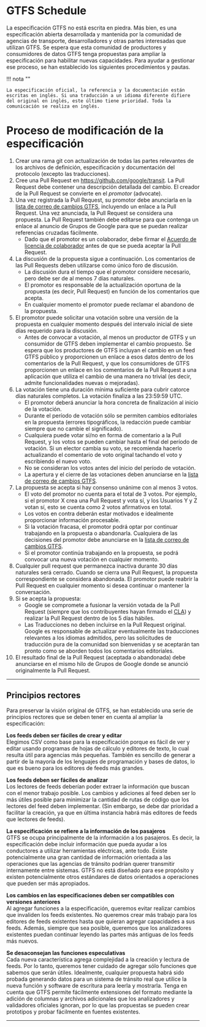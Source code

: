 # GTFS Schedule 

 La especificación GTFS no está escrita en piedra. Más bien, es una especificación abierta desarrollada y mantenida por la comunidad de agencias de transporte, desarrolladores y otras partes interesadas que utilizan GTFS. Se espera que esta comunidad de productores y consumidores de datos GTFS tenga propuestas para ampliar la especificación para habilitar nuevas capacidades. Para ayudar a gestionar ese proceso, se han establecido los siguientes procedimientos y pautas. 
 
!!! nota "" 
 
    La especificación oficial, la referencia y la documentación están escritas en inglés. Si una traducción a un idioma diferente difiere del original en inglés, este último tiene prioridad. Toda la comunicación se realiza en inglés. 
 
# Proceso de modificación de la especificación 
 
 1. Crear una rama git con actualización de todas las partes relevantes de los archivos de definición, especificación y documentación del protocolo (excepto las traducciones). 
 1. Cree una Pull Request en https://github.com/google/transit. La Pull Request debe contener una descripción detallada del cambio. El creador de la Pull Request se convierte en el _promotor_ (advocate). 
 1. Una vez registrada la Pull Request, su promotor debe anunciarla en la [lista de correo de cambios GTFS](https://groups.google.com/forum/#!forum/gtfs-changes), incluyendo un enlace a la Pull Request. Una vez anunciada, la Pull Request se considera una propuesta. La Pull Request también debe editarse para que contenga un enlace al anuncio de Grupos de Google para que se puedan realizar referencias cruzadas fácilmente. 
    - Dado que el promotor es un colaborador, debe firmar el [Acuerdo de licencia de colaborador](https://github.com/google/transit/blob/master/CONTRIBUTING.md) antes de que se pueda aceptar la Pull Request. 
 1. La discusión de la propuesta sigue a continuación. Los comentarios de las Pull Requests deben utilizarse como único foro de discusión. 
    - La discusión dura el tiempo que el promotor considere necesario, pero debe ser de al menos 7 días naturales. 
    - El promotor es responsable de la actualización oportuna de la propuesta (es decir, Pull Request) en función de los comentarios que acepta. 
    - En cualquier momento el promotor puede reclamar el abandono de la propuesta. 
 1. El promotor puede solicitar una votación sobre una versión de la propuesta en cualquier momento después del intervalo inicial de siete días requerido para la discusión. 
    - Antes de convocar a votación, al menos un productor de GTFS y un consumidor de GTFS deben implementar el cambio propuesto. Se espera que los productores de GTFS incluyan el cambio en un feed GTFS público y proporcionen un enlace a esos datos dentro de los comentarios de la Pull Request, y que los consumidores de GTFS proporcionen un enlace en los comentarios de la Pull Request a una aplicación que utiliza el cambio de una manera no trivial (es decir, admite funcionalidades nuevas o mejoradas). 
 1. La votación tiene una duración mínima suficiente para cubrir catorce días naturales completos. La votación finaliza a las 23:59:59 UTC. 
    - El promotor deberá anunciar la hora concreta de finalización al inicio de la votación. 
    - Durante el período de votación sólo se permiten cambios editoriales en la propuesta (errores tipográficos, la redacción puede cambiar siempre que no cambie el significado). 
    - Cualquiera puede votar sí/no en forma de comentario a la Pull Request, y los votos se pueden cambiar hasta el final del período de votación. Si un elector cambia su voto, se recomienda hacerlo actualizando el comentario de voto original tachando el voto y escribiendo el nuevo voto. 
    - No se consideran los votos antes del inicio del período de votación. 
    - La apertura y el cierre de las votaciones deben anunciarse en la [lista de correo de cambios GTFS](https://groups.google.com/forum/#!forum/gtfs-changes). 
 1. La propuesta se acepta si hay consenso unánime con al menos 3 votos. 
    - El voto del promotor no cuenta para el total de 3 votos. Por ejemplo, si el promotor X crea una Pull Request y vota sí, y los Usuarios Y y Z votan sí, esto se cuenta como 2 votos afirmativos en total. 
    - Los votos en contra deberán estar motivados e idealmente proporcionar información procesable. 
    - Si la votación fracasa, el promotor podrá optar por continuar trabajando en la propuesta o abandonarla. Cualquiera de las decisiones del promotor debe anunciarse en la [lista de correo de cambios GTFS](https://groups.google.com/forum/#!forum/gtfs-changes). 
    - Si el promotor continúa trabajando en la propuesta, se podrá convocar una nueva votación en cualquier momento. 
 1. Cualquier pull request que permanezca inactiva durante 30 días naturales será cerrado. Cuando se cierra una Pull Request, la propuesta correspondiente se considera abandonada. El promotor puede reabrir la Pull Request en cualquier momento si desea continuar o mantener la conversación. 
 1. Si se acepta la propuesta: 
    - Google se compromete a fusionar la versión votada de la Pull Request (siempre que los contribuyentes hayan firmado el [CLA](https://github.com/google/transit/blob/master/CONTRIBUTING.md)) y realizar la Pull Request dentro de los 5 días hábiles. 
    - Las Traducciones no deben incluirse en la Pull Request original. 
    Google es responsable de actualizar eventualmente las traducciones relevantes a los idiomas admitidos, pero las solicitudes de traducción pura de la comunidad son bienvenidas y se aceptarán tan pronto como se aborden todos los comentarios editoriales. 
 1. El resultado final de la Pull Request (aceptada o abandonada) debe anunciarse en el mismo hilo de Grupos de Google donde se anunció originalmente la Pull Request. 
 
<hr> 
 
## Principios rectores 
 Para preservar la visión original de GTFS, se han establecido una serie de principios rectores que se deben tener en cuenta al ampliar la especificación: 
 
 **Los feeds deben ser fáciles de crear y editar**<br> 
 Elegimos CSV como base para la especificación porque es fácil de ver y editar usando programas de hojas de cálculo y editores de texto, lo cual resulta útil para agencias más pequeñas. También es sencillo de generar a partir de la mayoría de los lenguajes de programación y bases de datos, lo que es bueno para los editores de feeds más grandes. 
 
 **Los feeds deben ser fáciles de analizar**<br> 
 Los lectores de feeds deberían poder extraer la información que buscan con el menor trabajo posible. Los cambios y adiciones al feed deben ser lo más útiles posible para minimizar la cantidad de rutas de código que los lectores del feed deben implementar. (Sin embargo, se debe dar prioridad a facilitar la creación, ya que en última instancia habrá más editores de feeds que lectores de feeds). 
 
 **La especificación se refiere a la información de los pasajeros**<br> 
 GTFS se ocupa principalmente de la información a los pasajeros. Es decir, la especificación debe incluir información que pueda ayudar a los conductores a utilizar herramientas eléctricas, ante todo. Existe potencialmente una gran cantidad de información orientada a las operaciones que las agencias de tránsito podrían querer transmitir internamente entre sistemas. GTFS no está diseñado para ese propósito y existen potencialmente otros estándares de datos orientados a operaciones que pueden ser más apropiados. 
 
 **Los cambios en las especificaciones deben ser compatibles con versiones anteriores**<br> 
 Al agregar funciones a la especificación, queremos evitar realizar cambios que invaliden los feeds existentes. No queremos crear más trabajo para los editores de feeds existentes hasta que quieran agregar capacidades a sus feeds. Además, siempre que sea posible, queremos que los analizadores existentes puedan continuar leyendo las partes más antiguas de los feeds más nuevos. 
 
 **Se desaconsejan las funciones especulativas**<br> 
 Cada nueva característica agrega complejidad a la creación y lectura de feeds. Por lo tanto, queremos tener cuidado de agregar sólo funciones que sabemos que serán útiles. Idealmente, cualquier propuesta habrá sido probada generando datos para un sistema de tránsito real que utilice la nueva función y software de escritura para leerla y mostrarla. Tenga en cuenta que GTFS permite fácilmente extensiones del formato mediante la adición de columnas y archivos adicionales que los analizadores y validadores oficiales ignoran, por lo que las propuestas se pueden crear prototipos y probar fácilmente en fuentes existentes. 
 
<hr> 
